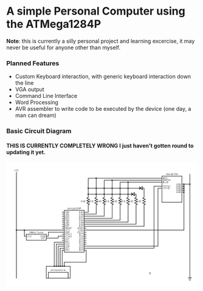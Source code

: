 # A simple Personal Computer using the ATMega1284P

**Note**: this is currently a silly personal project and learning excercise, it may never be useful for anyone other than myself.

### Planned Features
 - Custom Keyboard interaction, with generic keyboard interaction down the line
 - VGA output
 - Command Line Interface
 - Word Processing
 - AVR assembler to write code to be executed by the device (one day, a man can dream)

### Basic Circuit Diagram
#### THIS IS CURRENTLY COMPLETELY WRONG I just haven't gotten round to updating it yet.

![alt text](https://raw.githubusercontent.com/bwy-dev/ATMega1284P-PC/master/ATMEGA1284P-CIRCUIT.png "Circuit Diagram")